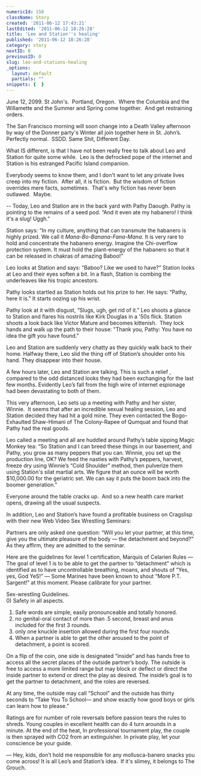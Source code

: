 ```yaml
---
numericId: 150
className: Story
created: '2011-06-12 17:43:21'
lastEdited: '2011-06-12 18:26:28'
title: 'Leo and Station''s healing'
published: '2011-06-12 18:26:28'
category: story
nextID: 0
previousID: 0
slug: leo-and-stations-healing
_options:
  layout: default
  partials: ""
snippets: {  }
---
```

June 12, 2099. St John's. &nbsp;Portland, Oregon. &nbsp;Where the Columbia and the Willamette and the Summer and Spring come together. &nbsp;And get restraining orders.

The San Francisco morning will soon change into a Death Valley afternoon by way of the Donner party's Winter all join together here in St. John&rsquo;s. Perfectly normal. &nbsp;SSDD. Same Shit, Different Day.

What IS different, is that I have not been really free to talk about Leo and Station for quite some while. &nbsp;Leo is the defrocked pope of the internet and Station is his estranged Pacific Island companion.

Everybody seems to know them, and I don't want to let any private lives creep into my fiction. &nbsp;After all, it is fiction. &nbsp;But the wisdom of fiction overrides mere facts, sometimes. &nbsp;That's why fiction has never been outlawed. &nbsp;Maybe.

-- Today, Leo and Station are in the back yard with Pathy Daough. Pathy is pointing to the remains of a seed pod. &ldquo;And it even ate my habanero! I think it's a slug! Uggh.&rdquo;

Station says: &ldquo;In my culture, anything that can transmute the habanero is highly prized. We call it _Mana-Bo-Banana-Fana-Mana_. It is very rare to hold and concentrate the habanero energy. Imagine the Chi-overflow protection system. It must hold the plant-energy of the habanero so that it can be released in chakras of amazing Baboo!&rdquo;

Leo looks at Station and says: &ldquo;Baboo? Like we used to have?&rdquo; Station looks at Leo and their eyes soften a bit. In a flash, Station is combing the underleaves like his tropic ancestors.

Pathy looks startled as Station holds out his prize to her. He says: &ldquo;Pathy, here it is.&rdquo; It starts oozing up his wrist.

Pathy look at it with disgust, &ldquo;Slugs, ugh, get rid of it.&rdquo; Leo shoots a glance to Station and flares his nostrils like Kirk Douglas in a '50s flick. Station shoots a look back like Victor Mature and becomes kittenish. &nbsp;They lock hands and walk up the path to their house: &quot;Thank you, Pathy: You have no idea the gift you have found.&quot;

Leo and Station are suddenly very chatty as they quickly walk back to their home. Halfway there, Leo slid the thing off of Station&rsquo;s shoulder onto his hand. They disappear into their house.

A few hours later, Leo and Station are talking. This is such a relief , compared to the odd distanced looks they had been exchanging for the last few months. Evidently Leo&rsquo;s fall from the high wire of internet espionage had been devastating to both of them.

This very afternoon, Leo sets up a meeting with Pathy and her sister, Winnie. &nbsp;It seems that after an incredible sexual healing session, Leo and Station decided they had hit a gold mine. They even contacted the Bogo-Exhaulted Shaw-Himani of The Colony-Rapee of Qumquat and found that Pathy had the real goods.

Leo called a meeting and all are huddled around Pathy&rsquo;s table sipping Magic Monkey tea: &ldquo;So Station and I can breed these things in our basement, and Pathy, you grow as many peppers that you can. Winnie, you set up the production line, OK? We feed the nasties with Pathy&rsquo;s peppers, harvest, freeze dry using Winnie&rsquo;s &ldquo;Cold Shoulder&rdquo; method, then pulverize them using Station's silat martial arts. We figure that an ounce will be worth $10,000.00 for the geriatric set. We can say it puts the boom back into the boomer generation.&rdquo;

Everyone around the table cracks up. &nbsp;And so a new health care market opens, drawing all the usual suspects.

In addition, Leo and Station&rsquo;s have found a profitable business on Cragslisp with their new Web Video Sex Wrestling Seminars:

Partners are only asked one question: &ldquo;Will you let your partner, at this time, give you the ultimate pleasure of the body &mdash; the detachment and beyond?&rdquo; As they affirm, they are admitted to the seminar.

Here are the guidelines for level 1 certification, Marquis of Celarien Rules &mdash;   
The goal of level 1 is to be able to get the partner to &ldquo;detachment&rdquo; which is identified as to have uncontrollable breathing, moans, and shouts of &ldquo;Yes, yes, God YeS!&rdquo; &mdash; Some Marines have been known to shout &ldquo;More P.T. Sargent!&rdquo; at this moment. Please calibrate for your partner.

Sex-wrestling Guidelines.  
0) Safety in all aspects.  
1) Safe words are simple, easily pronounceable and totally honored.   
2) no genital-oral contact of more than .5 second, breast and anus included for the first 3 rounds.  
3) only one knuckle insertion allowed during the first four rounds.  
4) When a partner is able to get the other aroused to the point of detachment, a point is scored.

On a flip of the coin, one side is designated &ldquo;inside&rdquo; and has hands free to access all the secret places of the outside partner&rsquo;s body. The outside is free to access a more limited range but may block or deflect or direct the inside partner to extend or direct the play as desired. The inside&rsquo;s goal is to get the partner to detachment, and the roles are reversed.

At any time, the outside may call &ldquo;School&rdquo; and the outside has thirty seconds to &ldquo;Take You To School&mdash; and show exactly how good boys or girls can learn how to please.&rdquo;

Ratings are for number of role reversals before passion tears the rules to shreds. Young couples in excellent health can do 4 turn arounds in a minute. At the end of the heat, In professional tournament play, the couple is then sprayed with CO2 from an extinguisher. In private play, let your conscience be your guide.

&mdash; Hey, kids, don&rsquo;t hold me responsible for any mollusca-banero snacks you come across! It is all Leo&rsquo;s and Station&rsquo;s idea. &nbsp;If it's slimey, it belongs to The Grouch.

